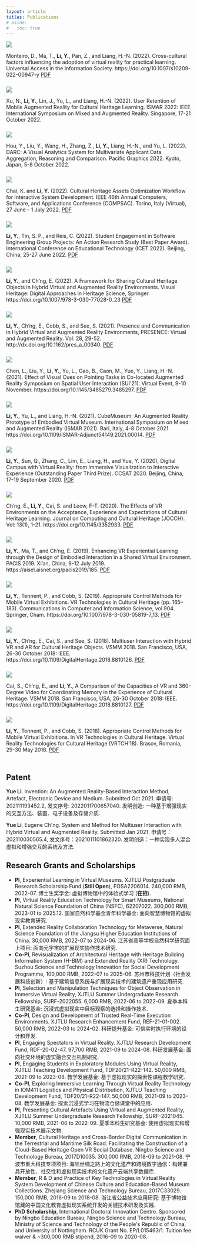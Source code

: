 ```yaml
---
layout: article
titles: Publications
# aside:
#   toc: true
---
```



<!-- <div class="item" style="padding-bottom:10px">
  <div class="item__image">
    <img class="image image--sm shadow" src="/assets/publications/publication-tochi.png"/>
  </div>
  <div class="item__content">
    <div class="item__description">
      <p><b>Li, Y.</b>, Ch’ng, E., and Cobb, S. (under review). Effects of Object Interactivity, User Comments and Avatar Proximity on Engagement and Presence in Hybrid VR and AR Environments. ACM Transactions on Computer-Human Interaction.</p>
    </div>
  </div>
</div> -->

<div class="item" style="padding-bottom:10px">
  <div class="item__image">
    <img class="image image--sm shadow" src="/assets/publications/publication-22-uais.png"/>
  </div>
  <div class="item__content">
    <div class="item__description">
      <p>
      Monteiro, D., Ma, T., <b>Li, Y.</b>, Pan, Z., and Liang, H.-N. (2022). Cross-cultural factors influencing the adoption of virtual reality for practical learning. Universal Access in the Information Society. https://doi.org/10.1007/s10209-022-00947-y 
      <a class="button button--success button--pill button--xs" href="https://www.researchgate.net/publication/365208730_Cross-Cultural_Factors_Influencing_the_Adoption_of_Virtual_Reality_for_Practical_Learning">PDF</a>
      </p>
    </div>
  </div>
</div>


<div class="item" style="padding-bottom:10px">
  <div class="item__image">
    <img class="image image--sm shadow" src="/assets/publications/publication-22-ismar.png"/>
  </div>
  <div class="item__content">
    <div class="item__description">
      <p>Xu, N., <b>Li, Y.</b>, Lin, J., Yu, L., and Liang, H.-N. (2022). User Retention of Mobile Augmented Reality for Cultural Heritage Learning. ISMAR 2022: IEEE International Symposium on Mixed and Augmented Reality. Singapore, 17-21 October 2022.
      </p>
    </div>
  </div>
</div>

<div class="item" style="padding-bottom:10px">
  <div class="item__image">
    <img class="image image--sm shadow" src="/assets/publications/publication-22-pg.png"/>
  </div>
  <div class="item__content">
    <div class="item__description">
      <p>Hou, Y., Liu, Y., Wang, H., Zhang, Z., <b>Li, Y.</b>, Liang, H.-N., and Yu, L. (2022). DARC: A Visual Analytics System for Multivariate Applicant Data Aggregation, Reasoning and Comparison. Pacific Graphics 2022. Kyoto, Japan, 5-8 October 2022.
      </p>
    </div>
  </div>
</div>

<div class="item" style="padding-bottom:10px">
  <div class="item__image">
    <img class="image image--sm shadow" src="/assets/publications/publication-22-compsac.png"/>
  </div>
  <div class="item__content">
    <div class="item__description">
      <p>Chai, K. and <b>Li, Y.</b> (2022). Cultural Heritage Assets Optimization Workflow for Interactive System Development. IEEE 46th Annual Computers, Software, and Applications Conference (COMPSAC). Torino, Italy (Virtual), 27 June - 1 July 2022.
      <a class="button button--success button--pill button--xs" href="https://www.researchgate.net/publication/361522925_Cultural_Heritage_Assets_Optimization_Workflow_for_Interactive_System_Development">PDF</a>
      </p>
    </div>
  </div>
</div>

<div class="item" style="padding-bottom:10px">
  <div class="item__image">
    <img class="image image--sm shadow" src="/assets/publications/publication-22-icet.png"/>
  </div>
  <div class="item__content">
    <div class="item__description">
      <p><b>Li, Y.</b>, Tin, S. P., and Reis, C. (2022). Student Engagement in Software Engineering Group Projects: An Action Research Study (Best Paper Award). International Conference on Educational Technology (ICET 2022). Beijing, China, 25-27 June 2022. 
      <a class="button button--success button--pill button--xs" href="https://www.researchgate.net/publication/361529037_Student_Engagement_in_Software_Engineering_Group_Projects_An_Action_Research_Study">PDF</a>
      </p>
    </div>
  </div>
</div>


<div class="item" style="padding-bottom:10px">
  <div class="item__image">
    <img class="image image--sm shadow" src="/assets/publications/publication-22-bookchapter.png"/>
  </div>
  <div class="item__content">
    <div class="item__description">
      <p><b>Li, Y.</b>, and Ch’ng, E. (2022). A Framework for Sharing Cultural Heritage Objects in Hybrid Virtual and Augmented Reality Environments. Visual Heritage: Digital Approaches in Heritage Science, Springer. https://doi.org/10.1007/978-3-030-77028-0_23
      <a class="button button--success button--pill button--xs" href="https://www.researchgate.net/publication/359756173_A_Framework_for_Sharing_Cultural_Heritage_Objects_in_Hybrid_Virtual_and_Augmented_Reality_Environments">PDF</a>
      </p>
    </div>
  </div>
</div>


<div class="item" style="padding-bottom:10px">
  <div class="item__image">
    <img class="image image--sm shadow" src="/assets/publications/publication-21-presence.png"/>
  </div>
  <div class="item__content">
    <div class="item__description">
      <p><b>Li, Y.</b>, Ch’ng, E., Cobb, S., and See, S. (2021). Presence and Communication in Hybrid Virtual and Augmented Reality Environments, PRESENCE: Virtual and Augmented Reality. Vol: 28, 29-52. http://dx.doi.org/10.1162/pres_a_00340.
      <a class="button button--success button--pill button--xs" href="https://www.researchgate.net/publication/354973645_Presence_and_Communication_in_Hybrid_Virtual_and_Augmented_Reality_Environments">PDF</a>
      </p>
    </div>
  </div>
</div>

<div class="item" style="padding-bottom:10px">
  <div class="item__image">
    <img class="image image--sm shadow" src="/assets/publications/publication-21-sui.png"/>
  </div>
  <div class="item__content">
    <div class="item__description">
      <p>Chen, L., Liu, Y., <b>Li, Y.</b>, Yu, L., Gao, B., Caon, M., Yue, Y., Liang, H.-N. (2021). Effect of Visual Cues on Pointing Tasks in Co-located Augmented Reality Symposium on Spatial User Interaction (SUI'21). Virtual Event, 9-10 November. https://doi.org/10.1145/3485279.3485297.
      <a class="button button--success button--pill button--xs" href="https://www.researchgate.net/publication/356065945_Effect_of_Visual_Cues_on_Pointing_Tasks_in_Co-located_Augmented_Reality_Collaboration">PDF</a>
      </p>
    </div>
  </div>
</div>


<div class="item" style="padding-bottom:10px">
  <div class="item__image">
    <img class="image image--sm shadow" src="/assets/publications/publication-21-ismar.png"/>
  </div>
  <div class="item__content">
    <div class="item__description">
      <p><b>Li, Y.</b>, Yu, L., and Liang, H.-N. (2021). CubeMuseum: An Augmented Reality Prototype of Embodied Virtual Museum. International Symposium on Mixed and Augmented Reality (ISMAR 2021). Bari, Italy, 4-8 October 2021. https://doi.org/10.1109/ISMAR-Adjunct54149.2021.00014.
      <a class="button button--success button--pill button--xs" href="https://www.researchgate.net/publication/355042157_CubeMuseum_An_Augmented_Reality_Prototype_of_Embodied_Virtual_Museum">PDF</a>
    </p>
    </div>
  </div>
</div>


<div class="item" style="padding-bottom:10px">
  <div class="item__image">
    <img class="image image--sm shadow" src="/assets/publications/publication-20-ccsat.png"/>
  </div>
  <div class="item__content">
    <div class="item__description">
      <p><b>Li, Y.</b>, Sun, Q., Zhang, C., Lim, E., Liang, H., and Yue, Y. (2020), Digital Campus with Virtual Reality: from Immersive Visualization to Interactive Experience (Outstanding Paper Third Prize). CCSAT 2020. Beijing, China, 17-19 September 2020.
      <a class="button button--success button--pill button--xs" href="https://www.researchgate.net/publication/344780928_Digital_Campus_with_Virtual_Reality_from_Immersive_Visualization_to_Interactive_Experience">PDF</a>
      </p>
    </div>
  </div>
</div>

<div class="item" style="padding-bottom:10px">
  <div class="item__image">
    <img class="image image--sm shadow" src="/assets/publications/publication-20-jocch.png"/>
  </div>
  <div class="item__content">
    <div class="item__description">
      <p>Ch’ng, E., <b>Li, Y.</b>, Cai, S. and Leow, F-T. (2020). The Effects of VR Environments on the Acceptance, Experience and Expectations of Cultural Heritage Learning. Journal on Computing and Cultural Heritage (JOCCH). Vol: 13(1), 1-21. https://doi.org/10.1145/3352933.
      <a class="button button--success button--pill button--xs" href="https://www.researchgate.net/publication/335527826_The_Effects_of_VR_Environments_on_the_Acceptance_Experience_and_Expectations_of_Cultural_Heritage_Learning">PDF</a>
      </p>
    </div>
  </div>
</div>

<div class="item" style="padding-bottom:10px">
  <div class="item__image">
    <img class="image image--sm shadow" src="/assets/publications/publication-19-pacis.png"/>
  </div>
  <div class="item__content">
    <div class="item__description">
      <p><b>Li, Y.</b>, Ma, T., and Ch’ng, E. (2019). Enhancing VR Experiential Learning through the Design of Embodied Interaction in a Shared Virtual Environment. PACIS 2019. Xi’an, China, 9-12 July 2019. https://aisel.aisnet.org/pacis2019/185.
      <a class="button button--success button--pill button--xs" href="https://www.researchgate.net/publication/335527592_Enhancing_VR_Experiential_Learning_through_the_Design_of_Embodied_Interaction_in_a_Shared_Virtual_Environment">PDF</a>
      </p>
    </div>
  </div>
</div>

<div class="item" style="padding-bottom:10px">
  <div class="item__image">
    <img class="image image--sm shadow" src="/assets/publications/publication-19-appropriate.png"/>
  </div>
  <div class="item__content">
    <div class="item__description">
      <p><b>Li, Y.</b>, Tennent, P., and Cobb, S. (2019). Appropriate Control Methods for Mobile Virtual Exhibitions. VR Technologies in Cultural Heritage (pp. 165–183). Communications in Computer and Information Science, vol 904. Springer, Cham. https://doi.org/10.1007/978-3-030-05819-7_13.
      <a class="button button--success button--pill button--xs" href="https://www.researchgate.net/publication/329603560_Appropriate_Control_Methods_for_Mobile_Virtual_Exhibitions_First_International_Conference_VRTCH_2018_Brasov_Romania_May_29-30_2018_Revised_Selected_Papers">PDF</a>
      </p>
    </div>
  </div>
</div>

<div class="item" style="padding-bottom:10px">
  <div class="item__image">
    <img class="image image--sm shadow" src="/assets/publications/publication-18-micho.png"/>
  </div>
  <div class="item__content">
    <div class="item__description">
      <p><b>Li, Y.</b>, Ch’ng, E., Cai, S., and See, S. (2018). Multiuser Interaction with Hybrid VR and AR for Cultural Heritage Objects. VSMM 2018. San Francisco, USA, 26-30 October 2018: IEEE. https://doi.org/10.1109/DigitalHeritage.2018.8810126.
      <a class="button button--success button--pill button--xs" href="https://www.researchgate.net/publication/326983773_Multiuser_Interaction_with_Hybrid_VR_and_AR_for_Cultural_Heritage_Objects">PDF</a>
      </p>
    </div>
  </div>
</div>

<div class="item" style="padding-bottom:10px">
  <div class="item__image">
    <img class="image image--sm shadow" src="/assets/publications/publication-18-360vr.png"/>
  </div>
  <div class="item__content">
    <div class="item__description">
      <p>Cai, S., Ch’ng, E., and <b>Li, Y.</b>, A Comparison of the Capacities of VR and 360-Degree Video for Coordinating Memory in the Experience of Cultural Heritage. VSMM 2018. San Francisco, USA, 26-30 October 2018: IEEE. https://doi.org/10.1109/DigitalHeritage.2018.8810127.
      <a class="button button--success button--pill button--xs" href="https://www.researchgate.net/publication/327592428_A_Comparison_of_the_Capacities_of_VR_and_360-Degree_Video_for_Coordinating_Memory_in_the_Experience_of_Cultural_Heritage">PDF</a>
      </p>
    </div>
  </div>
</div>

<div class="item" style="padding-bottom:10px">
  <div class="item__image">
    <img class="image image--sm shadow" src="/assets/publications/publication-18-vrtch.png"/>
  </div>
  <div class="item__content">
    <div class="item__description">
      <p><b>Li, Y.</b>, Tennent, P., and Cobb, S. (2018). Appropriate Control Methods for Mobile Virtual Exhibitions. In VR Technologies in Cultural Heritage. Virtual Reality Technologies for Cultural Heritage (VRTCH’18). Brasov, Romania, 29-30 May 2018.
      <a class="button button--success button--pill button--xs" href="https://www.researchgate.net/publication/329603560_Appropriate_Control_Methods_for_Mobile_Virtual_Exhibitions_First_International_Conference_VRTCH_2018_Brasov_Romania_May_29-30_2018_Revised_Selected_Papers">PDF</a>
      </p>
    </div>
  </div>
</div>


<!--
1. **Li Y.**, Ch’ng E., and Cobb S. (submitted). Effects of Object Interactivity, User Comments and Avatar Proximity on Engagement and Presence in Hybrid VR and AR Environments. International Journal of Human-Computer Studies.
2. **Li Y.**, Ch’ng E., Cobb S., and See S. (submitted). Presence and Communication in Hybrid Virtual and Augmented Reality Environments, PRESENCE: Virtual and Augmented Reality.
3. **Li Y.** and Ch’ng E. (accepted). Connecting Worlds: Hybrid Virtual and Augmented Reality Environment for Sharing Cultural Heritage Objects. Visual Heritage: Digital Approaches in Heritage Science, Springer.
4. **Li Y.**, Sun Q., Zhang C., Lim E., Liang H., and Yue Y. (2020), Digital Campus with Virtual Reality: from Immersive Visualization to Interactive Experience (Outstanding Paper Third Prize). In CCSAT 2020. Beijing, China, 17-19 September 2020.
5. Ch’ng E., **Li Y.**, Cai S. and Leow F-T. (2020). The Effects of VR Environments on the Acceptance, Experience and Expectations of Cultural Heritage Learning. ACM Journal on Computing and Cultural Heritage. https://doi.org/10.1145/3352933
6. **Li Y.**, Ma T., and Ch’ng E. (2019). Enhancing VR Experiential Learning through the Design of Embodied Interaction in a Shared Virtual Environment. 23rd Pacific Asia Conference on Information Systems (PACIS 2019), Xi’an, China, 9-12 July 2019. https://aisel.aisnet.org/pacis2019/185.
7. **Li Y.**, Tennent P., and Cobb S. (2019). Appropriate Control Methods for Mobile Virtual Exhibitions. In VR Technologies in Cultural Heritage (pp. 165–183). Communications in Computer and Information Science, vol 904. Springer, Cham. https://doi.org/10.1007/978-3-030-05819-7_13
8. **Li Y.**, Ch’ng E., Cai S., and See S. (2018). Multiuser Interaction with Hybrid VR and AR for Cultural Heritage Objects. In VSMM 2018, San Francisco, USA, 26-30 October 2018: IEEE. https: //doi.org/10.1109/DigitalHeritage.2018.8810126
9. Cai S., Ch’ng E., and **Li Y.** (2018). A Comparison of the Capacities of VR and 360-Degree Video for Coordinating Memory in the Experience of Cultural Heritage. In VSMM 2018, San Francisco, USA, 26-30 October 2018: IEEE. https://doi.org/10.1109/DigitalHeritage.2018.8810127
10. **Li Y.**, Tennent P., and Cobb S. (2018). Appropriate Control Methods for Mobile Virtual Exhibitions. In VR Technologies in Cultural Heritage. In Virtual Reality Technologies for Cultural Heritage (VRTCH’18). Brasov, Romania, 29-30 May 2018.
-->

## Patent
**Yue Li**. Invention: An Augmented Reality-Based Interaction Method, Artefact, Electronic Device and Medium. Submitted Oct 2021. 申请号: 202111193452.2, 发文序号: 2022011700657040. 发明创造: 一种基于增强现实的交互方法、装置、电子设备及存储介质.

**Yue Li**, Eugene Ch'ng. System and Method for Multiuser Interaction with Hybrid Virtual and Augmented Reality. Submitted Jan 2021. 申请号：202110030565.4, 发文序号：2021011101862320. 发明创造：一种实现多人混合虚拟和增强交互的系统及方法.


## Research Grants and Scholarships
- **PI**, Experiential Learning in Virtual Museums. XJTLU Postgraduate Research Scholarship Fund (**Still Open**), FOSA2206014. 240,000 RMB, 2022-07. 博士生奖学金: 虚拟博物馆中的体验式学习 (**在招**).
- **PI**, Virtual Reality Education Technology for Smart Museums, National Natural Science Foundation of China (NSFC), 62207022. 300,000 RMB, 2023-01 to 2025.12. 国家自然科学基金青年科学基金: 面向智慧博物馆的虚拟现实教育研究.
- **PI**, Extended Reality Collaboration Technology for Metaverse, Natural Science Foundation of the Jiangsu Higher Education Institutions of China. 30,000 RMB, 2022-07 to 2024-06. 江苏省高等学校自然科学研究面上项目: 面向元宇宙的扩展现实协作技术研究.
- **Co-PI**, Revisualization of Architectural Heritage with Heritage Building Information System (H-BIM) and Extended Reality (XR) Technology. Suzhou Science and Technology Innovation for Social Development Programme, 100,000 RMB, 2022-07 to 2025-06. 苏州市科技计划（社会发展科技创新）: 基于建筑信息系统与扩展现实技术的建筑遗产重现应用研究.
- **PI**, Selection and Manipulation Techniques for Object Observation in Immersive Virtual Reality, XJTLU Summer Undergraduate Research Fellowship, SURF-2022055. 6,000 RMB, 2022-06 to 2022-09. 夏季本科生研究基金: 沉浸式虚拟现实中目标观察的选择和操作技术.
- **Co-PI**, Design and Development of Trusted Real-Time Execution Environments. XJTLU Research Enhancement Fund, REF-21-01-002. 50,000 RMB, 2022-03 to 2024-02. 科研提升基金: 可信实时执行环境的设计和开发.
- **PI**, Engaging Spectators in Virtual Reality. XJTLU Research Development Fund, RDF-20-02-47. 97,700 RMB, 2021-09 to 2024-08. 科研发展基金: 面向社交环境的虚实融合交互机制研究.
- **PI**, Engaging Students in Exploratory Modules Using Virtual Reality, XJTLU Teaching Development Fund, TDF20/21-R22-142. 50,000 RMB, 2021-09 to 2023-08. 教学发展基金: 基于虚拟现实的探索性课程教学研究.
- **Co-PI**, Exploring Immersive Learning Through Virtual Reality Technology in IOM411 Logistics and Physical Distribution, XJTLU Teaching Development Fund, TDF20/21-R22-147. 50,000 RMB, 2021-09 to 2023-08. 教学发展基金: 探索沉浸式学习在物流仓储课堂中的应用.
- **PI**, Presenting Cultural Artefacts Using Virtual and Augmented Reality, XJTLU Summer Undergraduate Research Fellowship, SURF-2021045. 10,000 RMB, 2021-06 to 2022-09. 夏季本科生研究基金: 使用虚拟现实和增强现实技术展示文物.
- **Member**, Cultural Heritage and Cross-Border Digital Communication in the Terrestrial and Maritime Silk Road: Facilitating the Construction of a Cloud-Based Heritage Open VR Social Database. Ningbo Science and Technology Bureau, 2017D10035. 300,000 RMB, 2018-09 to 2021-08. 宁波市重大科技专项项目: 海陆丝绸之路上的文化遗产和跨境数字通信：构建兼具开放性、社交性和虚拟现实技术的文化遗产云端共享数据库.
- **Member**, R & D and Practice of Key Technologies in Virtual Reality System Development of Chinese Culture and Education-Based Museum Collections. Zhejiang Science and Technology Bureau, 2017C33029. 150,000 RMB, 2016-09 to 2018-08. 浙江省公益技术应用研究: 基于博物馆馆藏的中国文化教育虚拟现实系统开发的关键技术研发及实践.
- **PhD Scholarship**, International Doctoral Innovation Centre. Sponsored by Ningbo Education Bureau, Ningbo Science and Technology Bureau, Ministry of Science and Technology of the People's Republic of China, and University of Nottingham. RCUK Grant No. EP/L015463/1. Tuition fee waiver & ~300,000 RMB stipend, 2016-09 to 2020-08.
